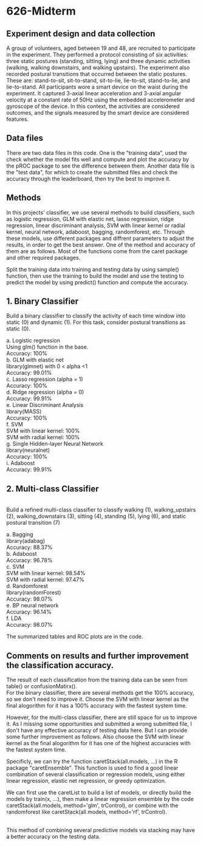 # 626-Midterm

## Experiment design and data collection

A group of volunteers, aged between 19 and 48, are recruited to participate in the experiment. They performed a protocol consisting of six activities: three static postures (standing, sitting, lying) and three dynamic activities (walking, walking downstairs, and walking upstairs). The experiment also recorded postural transitions that occurred between the static postures. These are: stand-to-sit, sit-to-stand, sit-to-lie, lie-to-sit, stand-to-lie, and lie-to-stand. All participants wore a smart device on the waist during the experiment. It captured 3-axial linear acceleration and 3-axial angular velocity at a constant rate of 50Hz using the embedded accelerometer and gyroscope of the device. In this context, the activities are considered outcomes, and the signals measured by the smart device are considered features. 

## Data files 

There are two data files in this code. One is the "training data", used the check whether the model fits well and compute and plot the accuracy by the pROC package to see the difference between them. Another data file is the "test data", for which to create the submitted files and check the accuracy through the leaderboard, then try the best to improve it. 

## Methods
In this projects' classifier, we use several methods to build classifiers, such as logistic regression, GLM with elastic net, lasso regression, ridge regression, linear discriminant analysis, SVM with linear kernel or radial kernel, neural network, adaboost, bagging, randomforest, etc. Through these models, use different packages and diffrent parameters to adjust the results, in order to get the best answer. One of the method and accuracy of them are as follows. Most of the functions come from the caret package and other required packages.
<br/>

Split the training data into training and testing data by using sample() function, then use the training to build the model and use the testing to predict the model by using predict() function and compute the accuracy.

## 1. Binary Classifier
Build a binary classifier to classify the activity of each time window into static (0) and dynamic (1). For this task, consider postural transitions as static (0).
<br/>

a. Logistic regression 
<br/>
Using glm() function in the base.
<br/>
Accuracy: 100%
<br/>
b.  GLM with elastic net
<br/>
library(glmnet) with 0 < alpha <1
<br/>
Accuracy: 99.01%
<br/>
c. Lasso regression (alpha = 1)
<br/>
Accuracy: 100%
<br/>
d. Ridge regression (alpha = 0)
<br/>
Accuracy: 99.91%
<br/>
e. Linear Discriminant Analysis
<br/>
library(MASS)
<br/>
Accuracy: 100%
<br/>
f. SVM
<br/>
SVM with linear kernel: 100%
<br/>
SVM with radial kernel: 100%
<br/>
g. Single Hidden-layer Neural Network
<br/>
library(neuralnet)
<br/>
Accuracy: 100%
<br/>
i. Adaboost
<br/>
Accuracy:  99.91%
<br/>

## 2. Multi-class Classifier
<br/>
Build a refined multi-class classifier to classify walking (1), walking_upstairs (2), walking_downstairs (3), sitting (4), standing (5), lying (6), and static postural transition (7)
<br/>

a. Bagging
<br/>
library(adabag)
<br/>
Accuracy: 88.37%
<br/>
b. Adaboost
<br/>
Accuracy: 96.78%
<br/>
c. SVM
<br/>
SVM with linear kernel: 98.54%
<br/>
SVM with radial kernel: 97.47%
<br/>
d. Randomforest
<br/>
library(randomForest)
<br/>
Accuracy: 98.07%
<br/>
e. BP neural network
<br/>
Accuracy: 96.14%
<br/>
f. LDA
<br/>
Accuracy: 98.07%
<br/>

The summarized tables and ROC plots are in the code.

## Comments on results and further improvement the classification accuracy.
The result of each classification from the training data can be seen from table() or confusionMatirx().
<br/>
For the binary classifier, there are several methods get the 100% accuracy, so we don't need to improve it. Choose the SVM with linear kernel as the final alogorithm for it has a 100% accuracy with the fastest system time.
<br/>

However, for the multi-class classifier, there are still space for us to improve it. As I missing some opportunities and submitted a wrong submitted file, I don't have any effective accuracy of testing data here. But I can provide some further improvement as follows. Also choose the SVM with linear kernel as the final alogorithm for it has one of the highest accuracies with the fastest system time.
<br/>

Specificly, we can try the function caretStack(all.models, ...) in the R package "caretEnsemble". This function is used to find a good linear combination of several classification or regression models, using either linear regression, elastic net regression, or greedy optimization.
<br/>

We can first use the caretList to build a list of models, or directly build the models by train(x, ...), then make a linear regression ensemble by the code caretStack(all.models, method='glm', trControl), or combine with the randomforest like caretStack(all.models, method='rf', trControl). 

<br/>
This method of combining several predictive models via stacking may have a better accuracy on the testing data.





